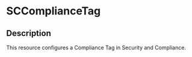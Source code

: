 # SCComplianceTag


## Description

This resource configures a Compliance Tag in Security and Compliance.
